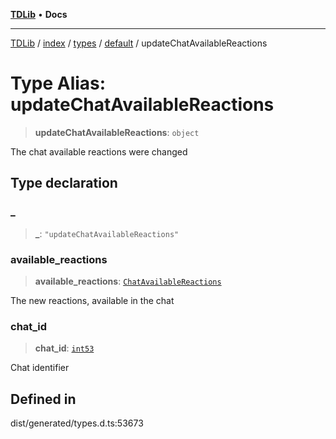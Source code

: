 [**TDLib**](../../../../../../README.md) • **Docs**

***

[TDLib](../../../../../../modules.md) / [index](../../../../../README.md) / [types](../../../README.md) / [default](../README.md) / updateChatAvailableReactions

# Type Alias: updateChatAvailableReactions

> **updateChatAvailableReactions**: `object`

The chat available reactions were changed

## Type declaration

### \_

> **\_**: `"updateChatAvailableReactions"`

### available\_reactions

> **available\_reactions**: [`ChatAvailableReactions`](ChatAvailableReactions.md)

The new reactions, available in the chat

### chat\_id

> **chat\_id**: [`int53`](int53-1.md)

Chat identifier

## Defined in

dist/generated/types.d.ts:53673
